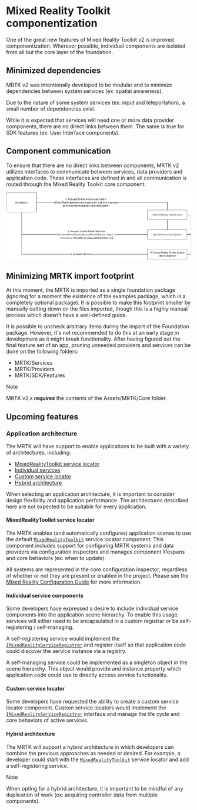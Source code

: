 # Mixed Reality Toolkit componentization

One of the great new features of Mixed Reality Toolkit v2 is improved componentization. Wherever possible, individual components are isolated from all but the core layer of the foundation.

## Minimized dependencies

MRTK v2 was intentionally developed to be modular and to minimize dependencies between system services
(ex: spatial awareness).

Due to the nature of some system services (ex: input and teleportation), a small number of dependencies exist.

While it is expected that services will need one or more data provider components, there are no direct links
between them. The same is true for SDK features (ex: User Interface components).

## Component communication

To ensure that there are no direct links between components, MRTK v2 utilizes interfaces to communicate between
services, data providers and application code. These interfaces are defined in and all communication is routed
through the Mixed Reality Toolkit core component.

![Using the spatial awareness system via interfaces](../features/Images/Packaging/AccessingViaInterfaces.png)

## Minimizing MRTK import footprint

At this moment, the MRTK is imported as a single foundation package (ignoring for a moment the existence of the examples package, which is a completely optional package). It is possible to make this footprint smaller by manually cutting down on the files imported, though this is a highly manual process which doesn't have a well-defined guide.

It is possible to uncheck arbitrary items during the import of the Foundation package. However, it's not recommended to do this at an early stage in development as it might break functionality. After having figured out the final feature set of an app, pruning unneeded providers and services can be done on the following folders:

- MRTK/Services
- MRTK/Providers
- MRTK/SDK/Features

> [!NOTE]
> MRTK v2.x **_requires_** the contents of the Assets/MRTK/Core folder.

## Upcoming features

### Application architecture

The MRTK will have support to enable applications to be built with a variety of architectures, including:

- [MixedRealityToolkit service locator](#mixedrealitytoolkit-service-locator)
- [Individual services](#individual-service-components)
- [Custom service locator](#custom-service-locator)
- [Hybrid architecture](#hybrid-architecture)

When selecting an application architecture, it is important to consider design flexibility and application performance. The architectures described here are not expected to be suitable for every application.

#### MixedRealityToolkit service locator

The MRTK enables (and automatically configures) application scenes to use the default [`MixedRealityToolkit`](xref:Microsoft.MixedReality.Toolkit.MixedRealityToolkit) service locator component. This component includes support for configuring MRTK systems and data providers via configuration inspectors and manages component lifespans and core behaviors (ex: when to update).

All systems are represented in the core configuration inspector, regardless of whether or not they are present or enabled in the project. Please see the [Mixed Reality Configuration Guide](../out-of-scope/MixedRealityConfigurationGuide.md) for more
information.

#### Individual service components

Some developers have expressed a desire to include individual service components into the application scene hierarchy. To enable this usage, services will either need to be encapsulated in a custom registrar or be self-registering / self-managing.

A self-registering service would implement the [`IMixedRealityServiceRegistrar`](xref:Microsoft.MixedReality.Toolkit.IMixedRealityServiceRegistrar) and register itself so that application code could discover the service instance via a registry.

A self-managing service could be implemented as a singleton object in the scene hierarchy. This object would provide
and instance property which application code could use to directly access service functionality.

#### Custom service locator

Some developers have requested the ability to create a custom service locator component. Custom service locators would implement the [`IMixedRealityServiceRegistrar`](xref:Microsoft.MixedReality.Toolkit.IMixedRealityServiceRegistrar) interface and manage the life cycle and core behaviors of active services.

#### Hybrid architecture

The MRTK will support a hybrid architecture in which developers can combine the previous approaches as needed or desired. For example, a developer could start with the [`MixedRealityToolkit`](xref:Microsoft.MixedReality.Toolkit.MixedRealityToolkit) service locator and add a self-registering
service.

> [!NOTE]
> When opting for a hybrid architecture, it is important to be mindful of any duplication of work (ex: acquiring controller data from multiple components).
